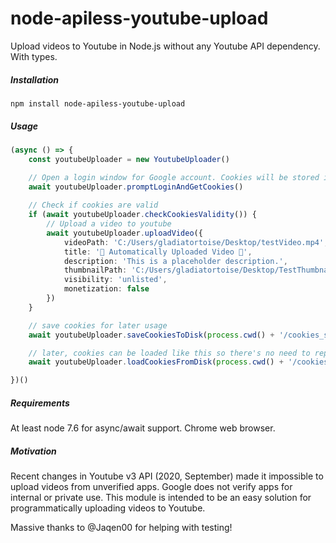 # node-apiless-youtube-upload
Upload videos to Youtube in Node.js without any Youtube API dependency. With types.

##### Installation
    npm install node-apiless-youtube-upload

##### Usage
```typescript
(async () => {
    const youtubeUploader = new YoutubeUploader()

    // Open a login window for Google account. Cookies will be stored in the youtubeUploader instance
    await youtubeUploader.promptLoginAndGetCookies()
    
    // Check if cookies are valid
    if (await youtubeUploader.checkCookiesValidity()) {
        // Upload a video to youtube
        await youtubeUploader.uploadVideo({
            videoPath: 'C:/Users/gladiatortoise/Desktop/testVideo.mp4',
            title: '📡 Automatically Uploaded Video 📡',
            description: 'This is a placeholder description.',
            thumbnailPath: 'C:/Users/gladiatortoise/Desktop/TestThumbnail.jpg',
            visibility: 'unlisted',
            monetization: false
        })
    }

    // save cookies for later usage
    await youtubeUploader.saveCookiesToDisk(process.cwd() + '/cookies_saved.json')

    // later, cookies can be loaded like this so there's no need to repeatedly call promptLogin
    await youtubeUploader.loadCookiesFromDisk(process.cwd() + '/cookies_saved.json')

})()
```

##### Requirements
At least node 7.6 for async/await support. Chrome web browser.

##### Motivation
Recent changes in Youtube v3 API (2020, September) made it impossible to upload videos from unverified apps. Google does not verify apps for internal or private use. This module is intended to be an easy solution for programmatically uploading videos to Youtube.

Massive thanks to @Jaqen00 for helping with testing!
